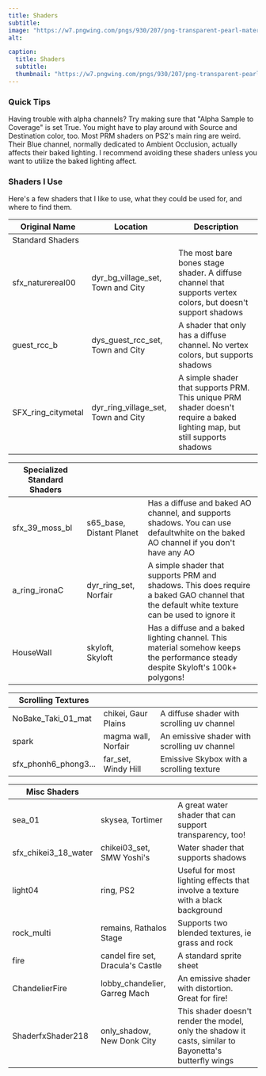 ```yaml
---
title: Shaders
subtitle: 
image: "https://w7.pngwing.com/pngs/930/207/png-transparent-pearl-material-sphere-pearl-balloon-download-with-transparent-background-free.png"
alt: 

caption:
  title: Shaders
  subtitle: 
  thumbnail: "https://w7.pngwing.com/pngs/930/207/png-transparent-pearl-material-sphere-pearl-balloon-download-with-transparent-background-free.png"
---
```


### Quick Tips
Having trouble with alpha channels? Try making sure that "Alpha Sample to Coverage" is set True. You might have to play around with Source and Destination color, too.
Most PRM shaders on PS2's main ring are weird. Their Blue channel, normally dedicated to Ambient Occlusion, actually affects their baked lighting. I recommend avoiding these shaders unless you want to utilize the baked lighting affect.

### Shaders I Use
Here's a few shaders that I like to use, what they could be used for, and where to find them.

| Original Name | Location | Description |
| ----------| ----------| ----------|
| Standard Shaders |
| sfx_naturereal00 | dyr_bg_village_set, Town and City | The most bare bones stage shader. A diffuse channel that supports vertex colors, but doesn't support shadows |
| guest_rcc_b | dys_guest_rcc_set, Town and City | A shader that only has a diffuse channel. No vertex colors, but supports shadows |
| SFX_ring_citymetal | dyr_ring_village_set, Town and City | A simple shader that supports PRM. This unique PRM shader doesn't require a baked lighting map, but still supports shadows |

| Specialized Standard Shaders || |
| ----------| ----------| ----------|
| sfx_39_moss_bl | s65_base, Distant Planet  | Has a diffuse and baked AO channel, and supports shadows. You can use defaultwhite on the baked AO channel if you don't have any AO |
| a_ring_ironaC | dyr_ring_set, Norfair | A simple shader that supports PRM and shadows. This does require a baked GAO channel that the default white texture can be used to ignore it |
| HouseWall | skyloft, Skyloft  | Has a diffuse and a baked lighting channel. This material somehow keeps the performance steady despite Skyloft's 100k+ polygons! |


| Scrolling Textures | | |
| ----------| ----------| ----------|
| NoBake_Taki_01_mat | chikei, Gaur Plains | A diffuse shader with scrolling uv channel |
| spark | magma wall, Norfair | An emissive shader with scrolling uv channel |
| sfx_phonh6_phong3... | far_set, Windy Hill | Emissive Skybox with a scrolling texture |

| Misc Shaders | | |
| ----------| ----------| ----------|
| sea_01 | skysea, Tortimer | A great water shader that can support transparency, too! |
| sfx_chikei3_18_water | chikei03_set, SMW Yoshi's | Water shader that supports shadows |
| light04 | ring, PS2 | Useful for most lighting effects that involve a texture with a black background |
| rock_multi | remains, Rathalos Stage | Supports two blended textures, ie grass and rock |
| fire | candel fire set, Dracula's Castle | A standard sprite sheet |
| ChandelierFire | lobby_chandelier, Garreg Mach | An emissive shader with distortion. Great for fire! |
| ShaderfxShader218 | only_shadow, New Donk City | This shader doesn't render the model, only the shadow it casts, similar to Bayonetta's butterfly wings |